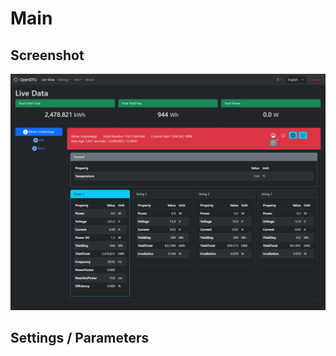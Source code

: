# Main

## Screenshot

![Live View](../../assets/images/screenshots/live_view.png)

## Settings / Parameters
